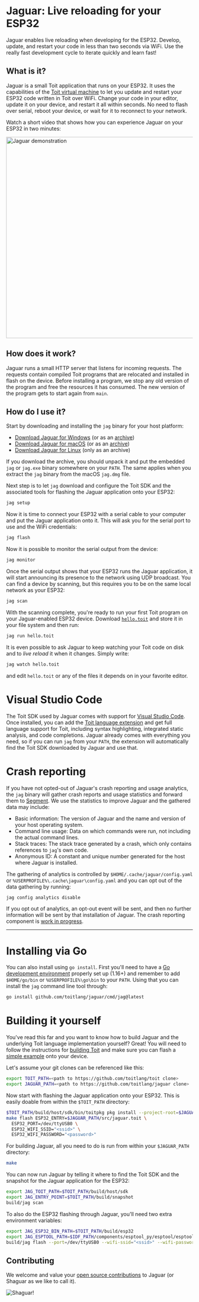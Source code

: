 
# Jaguar: Live reloading for your ESP32

Jaguar enables live reloading when developing for the ESP32. Develop, update, and restart 
your code in less than two seconds via WiFi. Use the really fast development cycle to iterate 
quickly and learn fast!

## What is it?

Jaguar is a small Toit application that runs on your ESP32. It uses the capabilities of the
[Toit virtual machine](https://github.com/toitlang/toit) to let you update and restart your ESP32
code written in Toit over WiFi. Change your code in your editor, update it on
your device, and restart it all within seconds. No need to flash over serial, reboot your device, or wait
for it to reconnect to your network.

Watch a short video that shows how you can experience Jaguar on your ESP32 in two minutes:

<a href="https://youtu.be/cU7zr6_YBbQ"><img width="543" alt="Jaguar demonstration" src="https://user-images.githubusercontent.com/133277/146210503-24811800-bb26-4244-817d-6422b20e6786.png"></a>

## How does it work?

Jaguar runs a small HTTP server that listens for incoming requests. The requests contain compiled
Toit programs that are relocated and installed in flash on the device. Before installing a
program, we stop any old version of the program and free the resources it has consumed. The new
version of the program gets to start again from `main`.

## How do I use it?

Start by downloading and installing the `jag` binary for your host platform:

- [Download Jaguar for Windows](https://github.com/toitlang/jaguar/releases/latest/download/jag_installer.exe)
  (or as an [archive](https://github.com/toitlang/jaguar/releases/latest/download/jag_windows.zip))
- [Download Jaguar for macOS](https://github.com/toitlang/jaguar/releases/latest/download/jag.dmg)
  (or as an [archive](https://github.com/toitlang/jaguar/releases/latest/download/jag_macos.zip))
- [Download Jaguar for Linux](https://github.com/toitlang/jaguar/releases/latest/download/jag_linux.tgz)
  (only as an archive)

If you download the archive, you should unpack it and put the embedded `jag` or `jag.exe` binary 
somewhere on your `PATH`. The same applies when you extract the `jag` binary from the macOS `jag.dmg` file.

Next step is to let `jag` download and configure the Toit SDK and the associated tools for 
flashing the Jaguar application onto your ESP32:

``` sh
jag setup
```

Now it is time to connect your ESP32 with a serial cable to your computer and put the Jaguar
application onto it. This will ask you for the serial port to use and the WiFi credentials:

``` sh
jag flash
```

Now it is possible to monitor the serial output from the device:

``` sh
jag monitor
```

Once the serial output shows that your ESP32 runs the Jaguar application, it will start announcing
its presence to the network using UDP broadcast. You can find a device by scanning, but this requires
you to be on the same local network as your ESP32:

``` sh
jag scan
```

With the scanning complete, you're ready to run your first Toit program on your Jaguar-enabled
ESP32 device. Download [`hello.toit`](https://github.com/toitlang/toit/blob/master/examples/hello.toit)
and store it in your file system and then run:

``` sh
jag run hello.toit
```

It is even possible to ask Jaguar to keep watching your Toit code on disk and to *live reload* it when
it changes. Simply write:

``` sh
jag watch hello.toit
```

and edit `hello.toit` or any of the files it depends on in your favorite editor.

# Visual Studio Code

The Toit SDK used by Jaguar comes with support for [Visual Studio Code](https://code.visualstudio.com/download). 
Once installed, you can add the [Toit language extension](https://marketplace.visualstudio.com/items?itemName=toit.toit)
and get full language support for Toit, including syntax highlighting, integrated static analysis, and code completions.
Jaguar already comes with everything you need, so if you can run `jag` from your `PATH`, the extension will automatically
find the Toit SDK downloaded by Jaguar and use that.

# Crash reporting

If you have not opted-out of Jaguar's crash reporting and usage analytics, the `jag` binary will gather 
crash reports and usage statistics and forward them to [Segment](https://segment.com/). We use the statistics 
to improve Jaguar and the gathered data may include:

- Basic information: The version of Jaguar and the name and version of your host operating system.
- Command line usage: Data on which commands were run, not including the actual command lines.
- Stack traces: The stack trace generated by a crash, which only contains references to `jag`'s own code.
- Anonymous ID: A constant and unique number generated for the host where Jaguar is installed.

The gathering of analytics is controlled by `$HOME/.cache/jaguar/config.yaml` or `%USERPROFILE%\.cache\jaguar\config.yaml` and you can opt
out of the data gathering by running:

``` sh
jag config analytics disable
```

If you opt out of analytics, an opt-out event will be sent, and then no further information will be sent by that installation of Jaguar.
The crash reporting component is [work in progress](https://github.com/toitlang/jaguar/issues/75).

---

# Installing via Go

You can also install using `go install`. First you'll need to have a [Go development environment](https://go.dev) 
properly set up (1.16+) and remember to add `$HOME/go/bin` or `%USERPROFILE%\go\bin` to your `PATH`. Using that
you can install the `jag` command line tool through:

``` sh
go install github.com/toitlang/jaguar/cmd/jag@latest
```

# Building it yourself

You've read this far and you want to know how to build Jaguar and the underlying Toit language
implementation yourself? Great! You will need to follow the instructions for
[building Toit](https://github.com/toitlang/toit) and make sure you can flash a
[simple example](https://github.com/toitlang/toit/blob/master/examples/hello.toit) onto your device.

Let's assume your git clones can be referenced like this:

``` sh
export TOIT_PATH=<path to https://github.com/toitlang/toit clone>
export JAGUAR_PATH=<path to https://github.com/toitlang/jaguar clone>
```

Now start with flashing the Jaguar application onto your ESP32. This is easily doable from
within the `$TOIT_PATH` directory:

``` sh
$TOIT_PATH/build/host/sdk/bin/toitpkg pkg install --project-root=$JAGUAR_PATH
make flash ESP32_ENTRY=$JAGUAR_PATH/src/jaguar.toit \
  ESP32_PORT=/dev/ttyUSB0 \
  ESP32_WIFI_SSID="<ssid>" \
  ESP32_WIFI_PASSWORD="<password>"
```

For building Jaguar, all you need to do is run from within your `$JAGUAR_PATH` directory:

``` sh
make
```

You can now run Jaguar by telling it where to find the Toit SDK and the snapshot for the
Jaguar application for the ESP32:

``` sh
export JAG_TOIT_PATH=$TOIT_PATH/build/host/sdk
export JAG_ENTRY_POINT=$TOIT_PATH/build/snapshot
build/jag scan
```

To also do the ESP32 flashing through Jaguar, you'll need two extra environment variables:

``` sh
export JAG_ESP32_BIN_PATH=$TOIT_PATH/build/esp32
export JAG_ESPTOOL_PATH=$IDF_PATH/components/esptool_py/esptool/esptool.py
build/jag flash --port=/dev/ttyUSB0 --wifi-ssid="<ssid>" --wifi-password="<password>"
```

## Contributing

We welcome and value your [open source contributions](CONTRIBUTING.md) to Jaguar (or Shaguar as we
like to call it).

![Shaguar!](https://user-images.githubusercontent.com/22043/145008669-65d31451-99fc-4965-b087-2ac48ce5ac53.jpeg)

